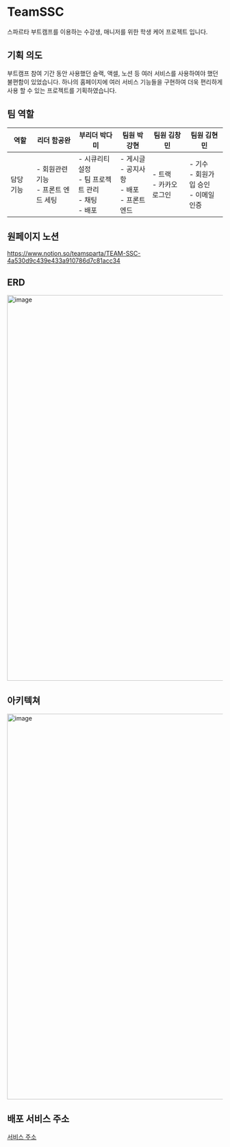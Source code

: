 # TeamSSC
스파르타 부트캠프를 이용하는 수강생, 매니저를 위한 학생 케어 프로젝트 입니다.

## 기획 의도
부트캠프 참여 기간 동안 사용했던 슬랙, 액셀, 노션 등 여러 서비스를 사용하여야 했던 불편함이 있었습니다.
하나의 홈페이지에 여러 서비스 기능들을 구현하여 더욱 편리하게 사용 할 수 있는 프로젝트를 기획하였습니다.

## 팀 역할
| 역할            | 리더 함공완                      | 부리더 박다미                                  | 팀원 박강현                                 | 팀원 김창민           | 팀원 김현민         |
|-----------------|----------------------------------|----------------------------------------------|--------------------------------------------|----------------------|----------------------|
| 담당 기능       | - 회원관련 기능 <br> - 프론트 엔드 세팅 | - 시큐리티 설정 <br> - 팀 프로젝트 관리 <br> - 채팅 <br> - 배포 | - 게시글 <br> - 공지사항 <br>- 배포 <br> - 프론트엔드 | - 트랙 <br> - 카카오 로그인 | - 기수 <br> - 회원가입 승인 <br> - 이메일 인증 |

## 원페이지 노션
https://www.notion.so/teamsparta/TEAM-SSC-4a530d9c439e433a910786d7c81acc34

## ERD
<img width="900" alt="image" src="https://github.com/user-attachments/assets/7258722b-9d41-4863-9c0f-c5b0e5efc4dc">

## 아키텍쳐
<img width="900" alt="image" src="https://github.com/user-attachments/assets/d19ef7cb-5dac-4bf2-a5ca-a422a768e01e">

## 배포 서비스 주소

[서비스 주소](https://team-ssc.vercel.app/)
